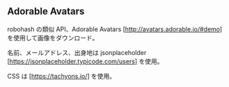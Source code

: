 ## Adorable Avatars

robohash の類似 API、Adorable Avatars [http://avatars.adorable.io/#demo] を使用して画像をダウンロード。

名前、メールアドレス、出身地は jsonplaceholder [https://jsonplaceholder.typicode.com/users] を使用。

CSS は [https://tachyons.io/] を使用。
